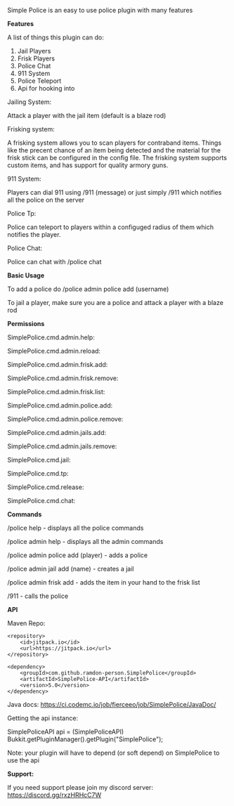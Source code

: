 Simple Police is an easy to use police plugin with many features

**Features**

A list of things this plugin can do:
1. Jail Players
2. Frisk Players
3. Police Chat
4. 911 System
5. Police Teleport
6. Api for hooking into

Jailing System:

Attack a player with the jail item (default is a blaze rod)

Frisking system:

A frisking system allows you to scan players for contraband items.
Things like the precent chance of an item being detected and the material for the frisk stick can be configured in the config file.
The frisking system supports custom items, and has support for quality armory guns.


911 System:

Players can dial 911 using /911 (message) or just simply /911 which notifies all the police on the server


Police Tp:

Police can teleport to players within a configuged radius of them which notifies the player.


Police Chat:

Police can chat with /police chat

**Basic Usage**

To add a police do /police admin police add (username)

To jail a player, make sure you are a police and attack a player with a blaze rod

**Permissions**

SimplePolice.cmd.admin.help:

SimplePolice.cmd.admin.reload:

SimplePolice.cmd.admin.frisk.add:

SimplePolice.cmd.admin.frisk.remove:

SimplePolice.cmd.admin.frisk.list:

SimplePolice.cmd.admin.police.add:

SimplePolice.cmd.admin.police.remove:

SimplePolice.cmd.admin.jails.add:

SimplePolice.cmd.admin.jails.remove:

SimplePolice.cmd.jail:

SimplePolice.cmd.tp:

SimplePolice.cmd.release:

SimplePolice.cmd.chat:

**Commands**

/police help - displays all the police commands

/police admin help - displays all the admin commands

/police admin police add (player) - adds a police

/police admin jail add (name) - creates a jail

/police admin frisk add - adds the item in your hand to the frisk list

/911 - calls the police

**API**

Maven Repo:

	<repository>
	    <id>jitpack.io</id>
	    <url>https://jitpack.io</url>
	</repository>

 	<dependency>
	    <groupId>com.github.ramdon-person.SimplePolice</groupId>
	    <artifactId>SimplePolice-API</artifactId>
	    <version>5.0</version>
	</dependency>

Java docs:
https://ci.codemc.io/job/fierceeo/job/SimplePolice/JavaDoc/

Getting the api instance:

SimplePoliceAPI api = (SimplePoliceAPI) Bukkit.getPluginManager().getPlugin("SimplePolice");

Note: your plugin will have to depend (or soft depend) on SimplePolice to use the api

**Support:**

If you need support please join my discord server: https://discord.gg/rxzHRHcC7W
